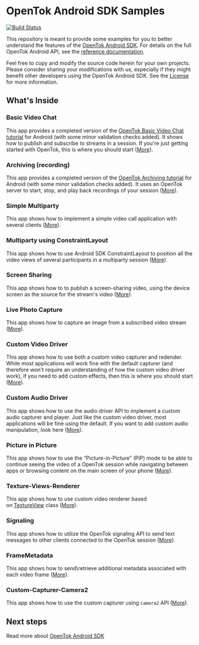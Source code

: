 # OpenTok Android SDK Samples
[![Build Status](https://travis-ci.org/opentok/opentok-android-sdk-samples.svg?branch=master)](https://travis-ci.org/opentok/opentok-android-sdk-samples)


This repository is meant to provide some examples for you to better understand the features of the [OpenTok Android SDK](https://tokbox.com/developer/sdks/android/). For details on the full OpenTok Android API, see the [reference documentation](https://tokbox.com/opentok/libraries/client/android/reference/index.html).

Feel free to copy and modify the source code herein for your own projects. Please consider sharing your modifications with us, especially if they might benefit other developers using the OpenTok Android SDK. See the [License](LICENSE) for more information.
## What's Inside

### Basic Video Chat

This app provides a completed version of the [OpenTok Basic Video Chat tutorial](https://tokbox.com/developer/tutorials/android/basic-video-chat/) for Android (with some minor validation checks added). It shows how to publish and subscribe to streams in a session. If you're just getting started with OpenTok, this is where you should start ([More](/Basic-Video-Chat)).

### Archiving (recording)

This app provides a completed version of the [OpenTok Archiving tutorial](https://tokbox.com/developer/tutorials/android/archiving/) for Android (with some minor validation checks added). It uses an OpenTok server to start, stop, and play back recordings of your session ([More](/Archiving)). 

### Simple Multiparty

This app shows how to implement a simple video call application with several clients ([More](/Simple-Multiparty)).

### Multiparty using ConstraintLayout

This app shows how to use Android SDK ConstraintLayout to position all the video views of several participants in a multiparty session ([More](/Multiparty-ConstraintLayout)).

### Screen Sharing

This app shows how to to publish a screen-sharing video, using the device screen as the source for the stream's video ([More](/Screen-Sharing)).

### Live Photo Capture

This app shows how to capture an image from a subscribed video stream ([More](/Live-Photo-Capture)).

### Custom Video Driver

This app shows how to use both a custom video capturer and redender. While most applications will work fine with the default capturer (and therefore won't require an understanding of how the custom video driver work), if you need to add custom effects, then this is where you should start ([More](/Custom-Video-Driver)).

### Custom Audio Driver

This app shows how to use the audio driver API to implement a custom audio capturer and player. Just like the custom video driver, most applications will be fine using the default. If you want to add custom audio manipulation, look here ([More](/Custom-Audio-Driver)).

### Picture in Picture

This app shows how to use the “Picture-in-Picture” (PiP) mode to be able to continue seeing the video of a OpenTok session while navigating between apps or browsing content on the main screen of your phone ([More](/PictureInPicture)).

### Texture-Views-Renderer

This app shows how to use custom video renderer based on [TextureView](https://developer.android.com/reference/android/view/TextureView) class ([More](/Texture-Views-Renderer)).

### Signaling

This app shows how to utilize the OpenTok signaling API to send text messages to other clients connected to the OpenTok session ([More](/Signaling)).

### FrameMetadata

This app shows how to send\retrieve additional metadata associated with each video frame ([More](/FrameMetadata)).

### Custom-Capturer-Camera2

This app shows how to use the custom capturer using `camera2` API ([More](/Custom-Capturer-Camera2)).

## Next steps

Read more about [OpenTok Android SDK](https://tokbox.com/developer/sdks/android/)
